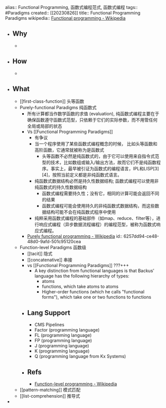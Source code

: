 alias:: Functional Programming, 函数式编程范式, 函数式编程
tags:: #Paradigms
created:: [[20230826]]
title:: Functional Programming Paradigms
wikipedia:: [Functional programming - Wikipedia](https://en.wikipedia.org/wiki/Functional_programming)
- ## Why
  -
- ## How
  -
- ## What
  - [[first-class-function]] 头等函数
  - Purely-functional Paradigms 纯函数式
    - 所有计算都当作数学函数的求值 (evaluation), 纯函数式编程主要在于确保函数遵守函数式范型，只依赖于它们的实际参数，而不用管任何全局或局部的状态
    - Vs [[Functional Programming Paradigms]]
      - 有争议
      - 当一个程序使用了某些函数式编程概念的时候， 比如头等函数和高阶函数，它通常就被称为是函数式
        - 头等函数不必然是纯函数式的，由于它可以使用来自指令式范型的技术，比如数组或输入/输出方法，故而它们不是纯函数程序。事实上，最早被引证为函数式的编程语言，IPL和LISP[3][4]，按照当前定义都是非纯函数式语言。
      - 纯函数式数据结构必然是持久性数据结构; 函数式编程可以使用非纯函数式的持久性数据结构
        - 函数式编程需要持久性；没有它，相同的计算可能会返回不同的结果
        - 函数式编程可能会使用持久的非纯函数式数据结构，而这些数据结构可能不会在纯函数式程序中使用
      - 纯粹采用函数式编程的基础部件（如map、reduce、filter等），进行响应式编程（异步数据流程编程）的编程范型，被称为函数式响应式编程。
    - [Purely functional programming - Wikipedia](https://en.wikipedia.org/wiki/Purely_functional_programming)
      id:: 6257dd94-ce48-48d0-9afd-501c95120cea
  - Function-level Paradigms 函数级
    - [[tacit]] 隐式
    - [[concatenative]] 串接
    - vs [[Functional Programming Paradigms]] ???+++
      - A key distinction from functional languages is that Backus' language has the following hierarchy of types:
        - atoms
        - functions, which take atoms to atoms
        - Higher-order functions (which he calls "functional forms"), which take one or two functions to functions
    - ## Lang Support
      - CMS Pipelines
      - Factor (programming language)
      - FL (programming language)
      - FP (programming language)
      - J (programming language)
      - K (programming language)
      - Q (programming language from Kx Systems)
    - ## Refs
      - [Function-level programming - Wikipedia](https://en.wikipedia.org/wiki/Function-level_programming)
  - [[pattern-matching]] 模式匹配
  - [[list-comprehension]] 推导式
-